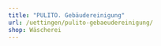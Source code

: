 ```yaml
---
title: "PULITO. Gebäudereinigung"
url: /uettingen/pulito-gebaeudereinigung/
shop: Wäscherei
---
```

